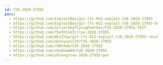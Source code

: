 ```yaml
---
id: CVE-2020-27955
pocs:
  - https://github.com/ExploitBox/git-lfs-RCE-exploit-CVE-2020-27955
  - https://github.com/ExploitBox/git-lfs-RCE-exploit-CVE-2020-27955-Go
  - https://github.com/SilverSkyFlyingFeather/CVE-2020-27955-TEST
  - https://github.com/TheTh1nk3r/cve-2020-27955
  - https://github.com/WizZYou/git-lfs-RCE-exploit-CVE-2020-27955-revshell
  - https://github.com/dennyson120/CVE-2020-27955
  - https://github.com/r00t4dm/CVE-2020-27955
  - https://github.com/shubham0d/CVE-2020-27955
  - https://github.com/yhsung/cve-2020-27955-poc
---
```

